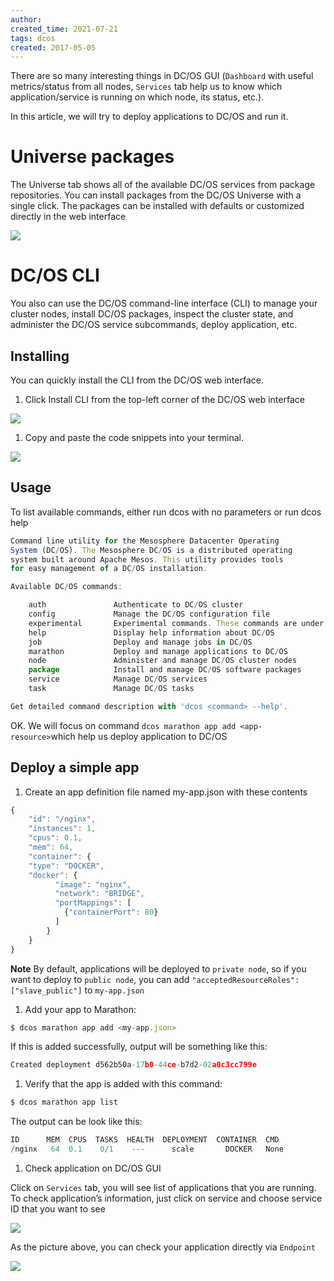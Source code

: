 ```yaml
---
author: 
created_time: 2021-07-21
tags: dcos
created: 2017-05-05
---
```


There are so many interesting things in DC/OS GUI (`Dashboard` with useful metrics/status from all nodes, `Services` tab help us to know which application/service is running on which node, its status, etc.).

In this article, we will try to deploy applications to DC/OS and run it.

# Universe packages

The Universe tab shows all of the available DC/OS services from package repositories. You can install packages from the DC/OS Universe with a single click. The packages can be installed with defaults or customized directly in the web interface

![](https://s3.us-west-2.amazonaws.com/secure.notion-static.com/e8f2641c-54b0-4bf4-85a7-50217302db8d/Untitled.png?X-Amz-Algorithm=AWS4-HMAC-SHA256&X-Amz-Content-Sha256=UNSIGNED-PAYLOAD&X-Amz-Credential=AKIAT73L2G45EIPT3X45%2F20231031%2Fus-west-2%2Fs3%2Faws4_request&X-Amz-Date=20231031T202402Z&X-Amz-Expires=3600&X-Amz-Signature=5e4ebccb2a3d294f0ef10a9b359c5d7b1e57ecc30cdfb96361410087a14d07df&X-Amz-SignedHeaders=host&x-id=GetObject)


# DC/OS CLI

You also can use the DC/OS command-line interface (CLI) to manage your cluster nodes, install DC/OS packages, inspect the cluster state, and administer the DC/OS service subcommands, deploy application, etc.

## Installing

You can quickly install the CLI from the DC/OS web interface.

1. Click Install CLI from the top-left corner of the DC/OS web interface

![](https://s3.us-west-2.amazonaws.com/secure.notion-static.com/2bb5a09e-75ef-4eb5-b745-a15f1e84dfa3/Untitled.png?X-Amz-Algorithm=AWS4-HMAC-SHA256&X-Amz-Content-Sha256=UNSIGNED-PAYLOAD&X-Amz-Credential=AKIAT73L2G45EIPT3X45%2F20231031%2Fus-west-2%2Fs3%2Faws4_request&X-Amz-Date=20231031T202402Z&X-Amz-Expires=3600&X-Amz-Signature=a130286c05c113a1fd53eef98ad56244f57add6c9b98d57ed541f6a33d54cdc4&X-Amz-SignedHeaders=host&x-id=GetObject)



1. Copy and paste the code snippets into your terminal.

![](https://s3.us-west-2.amazonaws.com/secure.notion-static.com/723b9a0b-9df9-4adc-a0a0-2d766ccc8a64/Untitled.png?X-Amz-Algorithm=AWS4-HMAC-SHA256&X-Amz-Content-Sha256=UNSIGNED-PAYLOAD&X-Amz-Credential=AKIAT73L2G45EIPT3X45%2F20231031%2Fus-west-2%2Fs3%2Faws4_request&X-Amz-Date=20231031T202402Z&X-Amz-Expires=3600&X-Amz-Signature=64806e57e5aa9587ef90d478232f0163b7edfd4b62594ffb60b44e39559d5786&X-Amz-SignedHeaders=host&x-id=GetObject)


## Usage

To list available commands, either run dcos with no parameters or run dcos help

```javascript
Command line utility for the Mesosphere Datacenter Operating
System (DC/OS). The Mesosphere DC/OS is a distributed operating
system built around Apache Mesos. This utility provides tools
for easy management of a DC/OS installation.

Available DC/OS commands:

    auth               Authenticate to DC/OS cluster
    config             Manage the DC/OS configuration file
    experimental       Experimental commands. These commands are under development and are subject to change
    help               Display help information about DC/OS
    job                Deploy and manage jobs in DC/OS
    marathon           Deploy and manage applications to DC/OS
    node               Administer and manage DC/OS cluster nodes
    package            Install and manage DC/OS software packages
    service            Manage DC/OS services
    task               Manage DC/OS tasks

Get detailed command description with 'dcos <command> --help'.
```

OK. We will focus on command `dcos marathon app add <app-resource>`which help us deploy application to DC/OS

## Deploy a simple app

1. Create an app definition file named my-app.json with these contents

```javascript
{
    "id": "/nginx",
    "instances": 1,
    "cpus": 0.1,
    "mem": 64,
    "container": {
    "type": "DOCKER",
    "docker": {
          "image": "nginx",
          "network": "BRIDGE",
          "portMappings": [
            {"containerPort": 80}
          ]
        }
    }
}
```

**Note**
By default, applications will be deployed to `private node`, so if you want to deploy to `public node`, you can add `"acceptedResourceRoles": ["slave_public"]` to `my-app.json`

1. Add your app to Marathon:

```javascript
$ dcos marathon app add <my-app.json>
```


If this is added successfully, output will be something like this:

```javascript
Created deployment d562b50a-17b0-44ce-b7d2-02a0c3cc799e
```



1. Verify that the app is added with this command:

```javascript
$ dcos marathon app list
```


The output can be look like this:

```javascript
ID      MEM  CPUS  TASKS  HEALTH  DEPLOYMENT  CONTAINER  CMD
/nginx   64  0.1    0/1    ---      scale       DOCKER   None
```



1. Check application on DC/OS GUI

Click on `Services` tab, you will see list of applications that you are running. To check application’s information, just click on service and choose service ID that you want to see

![](https://s3.us-west-2.amazonaws.com/secure.notion-static.com/9683f34c-b18d-4370-a1d7-3488738709f7/Untitled.png?X-Amz-Algorithm=AWS4-HMAC-SHA256&X-Amz-Content-Sha256=UNSIGNED-PAYLOAD&X-Amz-Credential=AKIAT73L2G45EIPT3X45%2F20231031%2Fus-west-2%2Fs3%2Faws4_request&X-Amz-Date=20231031T202402Z&X-Amz-Expires=3600&X-Amz-Signature=bde1411dacb34ff2ca0998f4b283f60c569bd2da8f84407d6fe227be3d2dce01&X-Amz-SignedHeaders=host&x-id=GetObject)


As the picture above, you can check your application directly via `Endpoint`

![](https://s3.us-west-2.amazonaws.com/secure.notion-static.com/cfdecb30-ebe1-46d5-98c5-c53d8af14c45/Untitled.png?X-Amz-Algorithm=AWS4-HMAC-SHA256&X-Amz-Content-Sha256=UNSIGNED-PAYLOAD&X-Amz-Credential=AKIAT73L2G45EIPT3X45%2F20231031%2Fus-west-2%2Fs3%2Faws4_request&X-Amz-Date=20231031T202402Z&X-Amz-Expires=3600&X-Amz-Signature=912c5250b6fc223b2ed2b6d02d832db342697b2f6344c7ba690023aff7ea53d2&X-Amz-SignedHeaders=host&x-id=GetObject)
